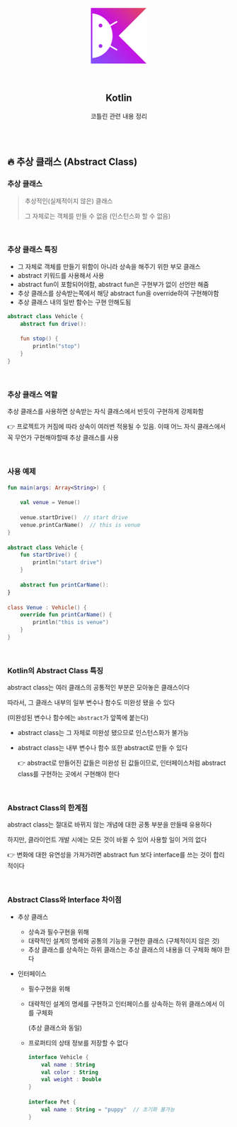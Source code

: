 <div align="center">
  <p>
    <img src="../README.assets/kotlin-hero.png">
  </p>
  <br>
  <h2>Kotlin</h2>
  <p>코틀린 관련 내용 정리</p>
  <br>
  <br>
</div>

## 🔥 추상 클래스 (Abstract Class)

### 추상 클래스 

> 추상적인(실제적이지 않은) 클래스
>
> 그 자체로는 객체를 만들 수 없음 (인스턴스화 할 수 없음)

<br>

### 추상 클래스 특징

- 그 자체로 객체를 만들기 위함이 아니라 상속을 해주기 위한 부모 클래스
- abstract 키워드를 사용해서 사용
- abstract fun이 포함되어야함, abstract fun은 구현부가 없이 선언만 해줌
- 추상 클래스를 상속받는쪽에서 해당 abstract fun을 override하여 구현해야함
- 추상 클래스 내의 일반 함수는 구현 안해도됨

```kotlin
abstract class Vehicle {
    abstract fun drive():
  
    fun stop() {
        println("stop")
    }
}
```

<br>

### 추상 클래스 역할

추상 클래스를 사용하면 상속받는 자식 클래스에서 반듯이 구현하게 강제화함

👉 프로젝트가 커짐에 따라 상속이 여러번 적용될 수 있음. 이때 어느 자식 클래스에서 꼭 무언가 구현해야할때 추상 클래스를 사용

<br>

### 사용 예제

```kotlin
fun main(args: Array<String>) {
  
    val venue = Venue()
  
    venue.startDrive()  // start drive
    venue.printCarName()  // this is venue
}

abstract class Vehicle {
    fun startDrive() {
        println("start drive")
    }
  
    abstract fun printCarName():
}

class Venue : Vehicle() {
    override fun printCarName() {
        println("this is venue")
    }
}
```

<br>

### Kotlin의 Abstract Class 특징

abstract class는 여러 클래스의 공통적인 부분은 모아놓은 클래스이다

따라서, 그 클래스 내부의 일부 변수나 함수도 미완성 됐을 수 있다

(미완성된 변수나 함수에는 `abstract`가 앞쪽에 붙는다)

- abstract class는 그 자체로 미완성 됐으므로 인스턴스화가 불가능

- abstract class는 내부 변수나 함수 또한 abstract로 만들 수 있다

  👉 abstract로 만들어진 값들은 미완성 된 값들이므로, 인터페이스처럼 abstract class를 구현하는 곳에서 구현해야 한다

<br>

### Abstract Class의 한계점

abstract class는 절대로 바뀌지 않는 개념에 대한 공통 부분을 만들때 유용하다

하지만, 클라이언트 개발 시에는 모든 것이 바뀔 수 있어 사용할 일이 거의 없다

👉 변화에 대한 유연성을 가져가려면 abstract fun 보다 interface를 쓰는 것이 합리적이다

<br>

### Abstract Class와 Interface 차이점

- 추상 클래스

  - 상속과 필수구현을 위해
  - 대략적인 설계의 명세와 공통의 기능을 구현한 클래스 (구체적이지 않은 것)
  - 추상 클래스를 상속하는 하위 클래스는 추상 클래스의 내용을 더 구체화 해야 한다

- 인터페이스

  - 필수구현을 위해

  - 대략적인 설계의 명세를 구현하고 인터페이스를 상속하는 하위 클래스에서 이를 구체화

    (추상 클래스와 동일)

  - 프로퍼티의 상태 정보를 저장할 수 없다

    ```kotlin
    interface Vehicle {
        val name : String
        val color : String
        val weight : Double
    }
    
    interface Pet {
        val name : String = "puppy"  // 초기화 불가능
    }
    ```

